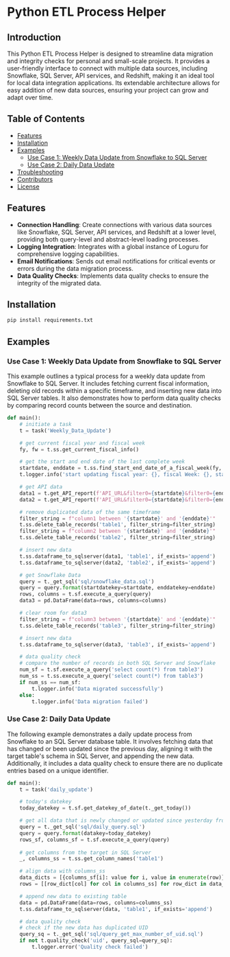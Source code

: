 
# Python ETL Process Helper

## Introduction

This Python ETL Process Helper is designed to streamline data migration and integrity checks for personal and small-scale projects. It provides a user-friendly interface to connect with multiple data sources, including Snowflake, SQL Server, API services, and Redshift, making it an ideal tool for local data integration applications. Its extendable architecture allows for easy addition of new data sources, ensuring your project can grow and adapt over time.

## Table of Contents

- [Features](#features)
- [Installation](#installation)
- [Examples](#examples)
    - [Use Case 1: Weekly Data Update from Snowflake to SQL Server](#use-case-1-weekly-data-update-from-snowflake-to-sql-server)
    - [Use Case 2: Daily Data Update](#use-case-2-daily-data-update)
- [Troubleshooting](#troubleshooting)
- [Contributors](#contributors)
- [License](#license)

## Features

- **Connection Handling**: Create connections with various data sources like Snowflake, SQL Server, API services, and Redshift at a lower level, providing both query-level and abstract-level loading processes.
- **Logging Integration**: Integrates with a global instance of Loguru for comprehensive logging capabilities.
- **Email Notifications**: Sends out email notifications for critical events or errors during the data migration process.
- **Data Quality Checks**: Implements data quality checks to ensure the integrity of the migrated data.

## Installation

```cmd
pip install requirements.txt
```

## Examples

### Use Case 1: Weekly Data Update from Snowflake to SQL Server

This example outlines a typical process for a weekly data update from Snowflake to SQL Server. It includes fetching current fiscal information, deleting old records within a specific timeframe, and inserting new data into SQL Server tables. It also demonstrates how to perform data quality checks by comparing record counts between the source and destination.

```python
def main():
    # initiate a task
    t = task('Weekly_Data_Update')

    # get current fiscal year and fiscal week
    fy, fw = t.ss.get_current_fiscal_info()

    # get the start and end date of the last complete week
    startdate, enddate = t.ss.find_start_end_date_of_a_fiscal_week(fy, fw-1)
    t.logger.info('start updating fiscal year: {}, fiscal Week: {}, start date: {}, end date: {}', fy, fw-1, startdate, enddate)

    # get API data
    data1 = t.get_API_report(f'API_URL&filter0={startdate}&filter0={enddate}')
    data2 = t.get_API_report(f'API_URL&filter0={startdate}&filter0={enddate}')

    # remove duplicated data of the same timeframe
    filter_string = f"column1 between '{startdate}' and '{enddate}'"
    t.ss.delete_table_records('table1', filter_string=filter_string)
    filter_string = f"column2 between '{startdate}' and '{enddate}'"
    t.ss.delete_table_records('table2', filter_string=filter_string)

    # insert new data
    t.ss.dataframe_to_sqlserver(data1, 'table1', if_exists='append')
    t.ss.dataframe_to_sqlserver(data2, 'table2', if_exists='append')

    # get Snowflake Data
    query = t._get_sql('sql/snowflake_data.sql')
    query = query.format(startdatekey=startdate, enddatekey=enddate)
    rows, columns = t.sf.execute_a_query(query)
    data3 = pd.DataFrame(data=rows, columns=columns)

    # clear room for data3
    filter_string = f"column3 between '{startdate}' and '{enddate}'"
    t.ss.delete_table_records('table3', filter_string=filter_string)

    # insert new data
    t.ss.dataframe_to_sqlserver(data3, 'table3', if_exists='append')

    # data quality check
    # compare the number of records in both SQL Server and Snowflake
    num_sf = t.sf.execute_a_query('select count(*) from table3')
    num_ss = t.ss.execute_a_query('select count(*) from table3')
    if num_ss == num_sf:
        t.logger.info('Data migrated successfully')
    else:
        t.logger.info('Data migration failed')

```

### Use Case 2: Daily Data Update

The following example demonstrates a daily update process from Snowflake to an SQL Server database table. It involves fetching data that has changed or been updated since the previous day, aligning it with the target table's schema in SQL Server, and appending the new data. Additionally, it includes a data quality check to ensure there are no duplicate entries based on a unique identifier.

```python
def main():
    t = task('daily_update')

    # today's datekey
    today_datekey = t.sf.get_datekey_of_date(t._get_today())

    # get all data that is newly changed or updated since yesterday from Snowflake
    query = t._get_sql('sql/daily_query.sql')
    query = query.format(datakey=today_datekey)
    rows_sf, columns_sf = t.sf.execute_a_query(query)
    
    # get columns from the target in SQL Server
    _, columns_ss = t.ss.get_column_names('table1')

    # align data with columns_ss
    data_dicts = [{columns_sf[i]: value for i, value in enumerate(row)} for row in rows_sf]
    rows = [[row_dict[col] for col in columns_ss] for row_dict in data_dicts]

    # append new data to existing table
    data = pd.DataFrame(data=rows, columns=columns_ss)
    t.ss.dataframe_to_sqlserver(data, 'table1', if_exists='append')

    # data quality check
    # check if the new data has duplicated UID
    query_sq = t._get_sql('sql/query_get_max_number_of_uid.sql')
    if not t.quality_check('uid', query_sql=query_sq):
        t.logger.error('Quality check failed')

```
